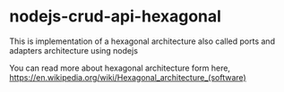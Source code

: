 # nodejs-crud-api-hexagonal
This is implementation of a hexagonal architecture also called ports and adapters architecture using nodejs

You can read more about hexagonal architecture form here, https://en.wikipedia.org/wiki/Hexagonal_architecture_(software)    
